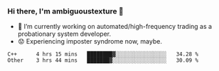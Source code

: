 ### Hi there, I'm ambiguoustexture 👋

<!--
**ambiguoustexture/ambiguoustexture** is a ✨ _special_ ✨ repository because its `README.md` (this file) appears on your GitHub profile.

Here are some ideas to get you started:
-->
- 🔭 I’m currently working on automated/high-frequency trading as a probationary system developer.
- :worried: Experiencing imposter syndrome now, maybe.

<!--START_SECTION:waka-->

```text
C++      4 hrs 15 mins   ████████▓░░░░░░░░░░░░░░░░   34.28 %
Other    3 hrs 44 mins   ███████▓░░░░░░░░░░░░░░░░░   30.09 %
```

<!--END_SECTION:waka-->
